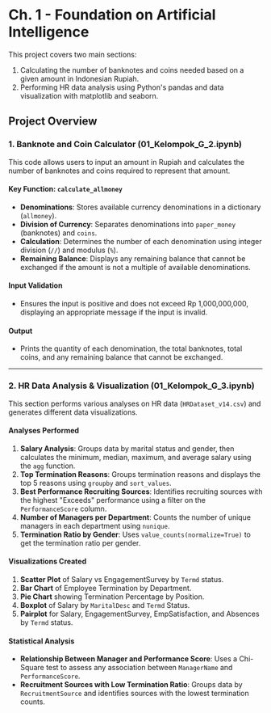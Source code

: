 # Ch. 1 - Foundation on Artificial Intelligence

This project covers two main sections:
1. Calculating the number of banknotes and coins needed based on a given amount in Indonesian Rupiah.
2. Performing HR data analysis using Python's pandas and data visualization with matplotlib and seaborn.

## Project Overview

### 1. Banknote and Coin Calculator (01_Kelompok_G_2.ipynb)
This code allows users to input an amount in Rupiah and calculates the number of banknotes and coins required to represent that amount.

#### Key Function: `calculate_allmoney`

- **Denominations**: Stores available currency denominations in a dictionary (`allmoney`).
- **Division of Currency**: Separates denominations into `paper_money` (banknotes) and `coins`.
- **Calculation**: Determines the number of each denomination using integer division (`//`) and modulus (`%`).
- **Remaining Balance**: Displays any remaining balance that cannot be exchanged if the amount is not a multiple of available denominations.

#### Input Validation
- Ensures the input is positive and does not exceed Rp 1,000,000,000, displaying an appropriate message if the input is invalid.

#### Output
- Prints the quantity of each denomination, the total banknotes, total coins, and any remaining balance that cannot be exchanged.

---

### 2. HR Data Analysis & Visualization (01_Kelompok_G_3.ipynb)
This section performs various analyses on HR data (`HRDataset_v14.csv`) and generates different data visualizations.

#### Analyses Performed

1. **Salary Analysis**: Groups data by marital status and gender, then calculates the minimum, median, maximum, and average salary using the `agg` function.
2. **Top Termination Reasons**: Groups termination reasons and displays the top 5 reasons using `groupby` and `sort_values`.
3. **Best Performance Recruiting Sources**: Identifies recruiting sources with the highest "Exceeds" performance using a filter on the `PerformanceScore` column.
4. **Number of Managers per Department**: Counts the number of unique managers in each department using `nunique`.
5. **Termination Ratio by Gender**: Uses `value_counts(normalize=True)` to get the termination ratio per gender.

#### Visualizations Created

1. **Scatter Plot** of Salary vs EngagementSurvey by `Termd` status.
2. **Bar Chart** of Employee Termination by Department.
3. **Pie Chart** showing Termination Percentage by Position.
4. **Boxplot** of Salary by `MaritalDesc` and `Termd` Status.
5. **Pairplot** for Salary, EngagementSurvey, EmpSatisfaction, and Absences by `Termd` status.

#### Statistical Analysis

- **Relationship Between Manager and Performance Score**: Uses a Chi-Square test to assess any association between `ManagerName` and `PerformanceScore`.
- **Recruitment Sources with Low Termination Ratio**: Groups data by `RecruitmentSource` and identifies sources with the lowest termination counts.
